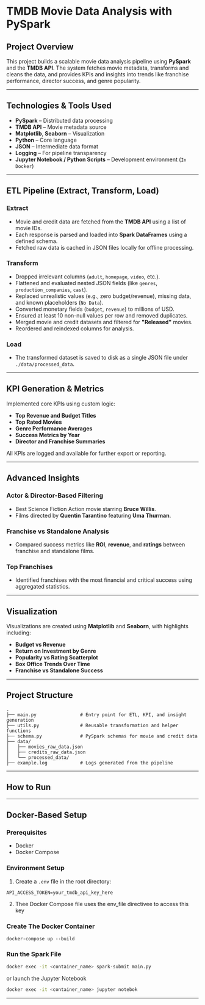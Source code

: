 
# TMDB Movie Data Analysis with PySpark

## Project Overview  
This project builds a scalable movie data analysis pipeline using **PySpark** and the **TMDB API**. The system fetches movie metadata, transforms and cleans the data, and provides KPIs and insights into trends like franchise performance, director success, and genre popularity.

---

## Technologies & Tools Used
- **PySpark** – Distributed data processing  
- **TMDB API** – Movie metadata source  
- **Matplotlib**, **Seaborn** – Visualization  
- **Python** – Core language  
- **JSON** – Intermediate data format  
- **Logging** – For pipeline transparency  
- **Jupyter Notebook / Python Scripts** – Development environment (`In Docker`)

---

## ETL Pipeline (Extract, Transform, Load)

### Extract
- Movie and credit data are fetched from the **TMDB API** using a list of movie IDs.
- Each response is parsed and loaded into **Spark DataFrames** using a defined schema.
- Fetched raw data is cached in JSON files locally for offline processing.

### Transform
- Dropped irrelevant columns (`adult`, `homepage`, `video`, etc.).
- Flattened and evaluated nested JSON fields (like `genres`, `production_companies`, `cast`).
- Replaced unrealistic values (e.g., zero budget/revenue), missing data, and known placeholders (`No Data`).
- Converted monetary fields (`budget`, `revenue`) to millions of USD.
- Ensured at least 10 non-null values per row and removed duplicates.
- Merged movie and credit datasets and filtered for **"Released"** movies.
- Reordered and reindexed columns for analysis.

### Load
- The transformed dataset is saved to disk as a single JSON file under `./data/processed_data`.

---

## KPI Generation & Metrics

Implemented core KPIs using custom logic:
- **Top Revenue and Budget Titles**
- **Top Rated Movies**
- **Genre Performance Averages**
- **Success Metrics by Year**
- **Director and Franchise Summaries**

All KPIs are logged and available for further export or reporting.

---

## Advanced Insights

### Actor & Director-Based Filtering
- Best Science Fiction Action movie starring **Bruce Willis**.
- Films directed by **Quentin Tarantino** featuring **Uma Thurman**.

### Franchise vs Standalone Analysis
- Compared success metrics like **ROI**, **revenue**, and **ratings** between franchise and standalone films.

### Top Franchises
- Identified franchises with the most financial and critical success using aggregated statistics.

---

## Visualization

Visualizations are created using **Matplotlib** and **Seaborn**, with highlights including:
- **Budget vs Revenue**
- **Return on Investment by Genre**
- **Popularity vs Rating Scatterplot**
- **Box Office Trends Over Time**
- **Franchise vs Standalone Success**

---

## Project Structure

```
.
├── main.py                # Entry point for ETL, KPI, and insight generation
├── utils.py               # Reusable transformation and helper functions
├── schema.py              # PySpark schemas for movie and credit data
├── data/
│   ├── movies_raw_data.json
│   ├── credits_raw_data.json
│   └── processed_data/
├── example.log            # Logs generated from the pipeline
```

---

## How to Run

---
## Docker-Based Setup
 ### Prerequisites
 - Docker
 - Docker Compose

 ### Environment Setup
 1. Create a `.env` file in the root directory:
 ```
 API_ACCESS_TOKEN=your_tmdb_api_key_here
 ```
 2. Thee Docker Compose file uses the env_file directivee to access this key

 ### Create The Docker Container
 ```
 docker-compose up --build
```
 ### Run the Spark File
 ```bash
 docker exec -it <container_name> spark-submit main.py
 ```
 or launch the Jupyter Notebook
 ```bash
 docker exec -it <container_name> jupyter notebok
 ```
---


